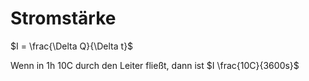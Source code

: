 # Stromstärke

$I = \frac{\Delta Q}{\Delta t}$

Wenn in 1h 10C durch den Leiter fließt, dann ist $I \frac{10C}{3600s}$
